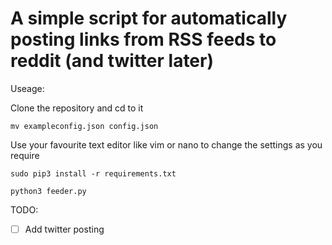 # A simple script for automatically posting links from RSS feeds to reddit (and twitter later)

Useage:

Clone the repository and cd to it

`mv exampleconfig.json config.json`

Use your favourite text editor like vim or nano to change the settings as you require

`sudo pip3 install -r requirements.txt`

`python3 feeder.py`

TODO:

- [ ] Add twitter posting
